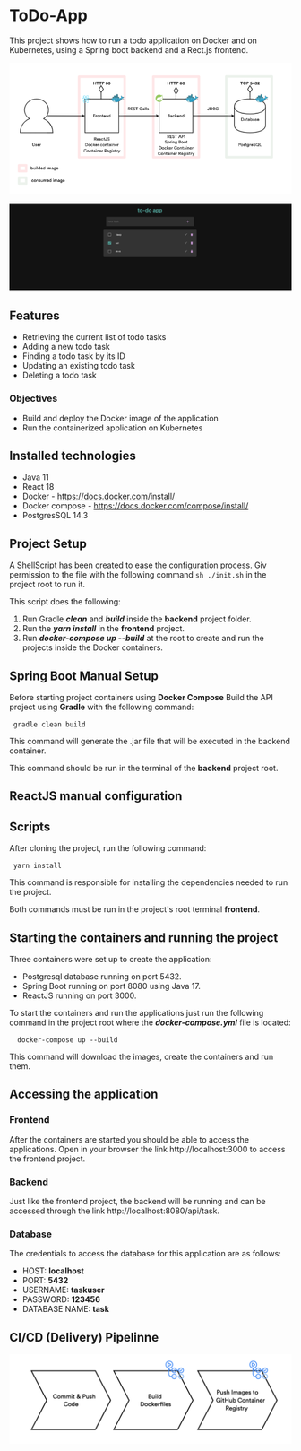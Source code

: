 # ToDo-App

This project shows how to run a todo application on Docker and on Kubernetes, using a Spring boot backend and a Rect.js frontend.

![](images/architecture.png )

![](images/ui.png )

## Features 

* Retrieving the current list of todo tasks
* Adding a new todo task
* Finding a todo task by its ID
* Updating an existing todo task
* Deleting a todo task

### Objectives 

* Build and deploy the Docker image of the application 
* Run the containerized application on Kubernetes  


## Installed technologies 

- Java 11
- React 18 
- Docker - https://docs.docker.com/install/
- Docker compose - https://docs.docker.com/compose/install/
- PostgresSQL 14.3


## **Project Setup**
A ShellScript has been created to ease the configuration process. Giv permission to the file with the following command `sh ./init.sh` in the project root to run it.

This script does the following:

1. Run Gradle _**clean**_ and _**build**_ inside the **backend** project folder.
2. Run the _**yarn install**_ in the **frontend** project.
3. Run _**docker-compose up --build**_ at the root to create and run the projects inside the Docker containers.


## Spring Boot Manual Setup

Before starting project containers using **Docker Compose** 
Build the API project using **Gradle** with the following command:

```
 gradle clean build 
```

This command will generate the .jar file that will be executed in the backend container.

This command should be run in the terminal of the **backend** project root.


## ReactJS manual configuration


## Scripts

After cloning the project, run the following command:

```
 yarn install
```

This command is responsible for installing the dependencies needed to run the project.

Both commands must be run in the project's root terminal **frontend**.


## Starting the containers and running the project

Three containers were set up to create the application:

- Postgresql database running on port 5432.
- Spring Boot running on port 8080 using Java 17.
- ReactJS running on port 3000.

To start the containers and run the applications just run the following command in the project root where the _**docker-compose.yml**_ file is located:

```
  docker-compose up --build
```

This command will download the images, create the containers and run them.


## Accessing the application

### Frontend

After the containers are started you should be able to access the applications. Open in your browser the link http://localhost:3000 to access the frontend project. 

### Backend

Just like the frontend project, the backend will be running and can be accessed through the link http://localhost:8080/api/task.


### Database

The credentials to access the database for this application are as follows:

- HOST: **localhost**
- PORT: **5432**
- USERNAME: **taskuser**
- PASSWORD: **123456**
- DATABASE NAME: **task**


## CI/CD (Delivery) Pipelinne


![](images/ci.png )






